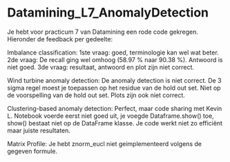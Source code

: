 # Datamining_L7_AnomalyDetection

Je hebt voor practicum 7 van Datamining een rode code gekregen. Hieronder de feedback per gedeelte:

Imbalance classification: 1ste vraag: goed, terminologie kan wel wat beter. 2de vraag: De recall ging wel omhoog (58.97 % naar 90.38 %). Antwoord is niet goed. 3de vraag: resultaat, antwoord en plot zijn niet correct.

Wind turbine anomaly detection: De anomaly detection is niet correct. De 3 sigma regel moest je toepassen op het residue van de hold out set. Niet op de voorspelling van de hold out set. Plots zijn ook niet correct.

Clustering-based anomaly detection: Perfect, maar code sharing met Kevin L. Notebook voerde eerst niet goed uit, je voegde Dataframe.show() toe, show() bestaat niet op de  DataFrame klasse. Je code werkt niet zo efficiënt maar juiste resultaten.

Matrix Profile: Je hebt znorm_eucl niet geimplementeerd volgens de gegeven formule. 
